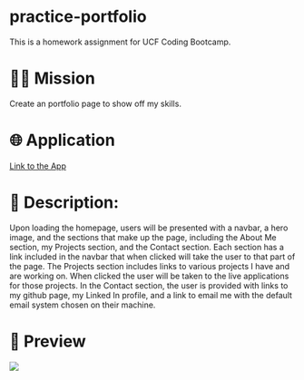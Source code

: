 # practice-portfolio
This is a homework assignment for UCF Coding Bootcamp.
<h1>👨‍💻 Mission</h1>
<p>Create an portfolio page to show off my skills.</p>

<h1>🌐 Application</h1>
<p><a href="https://pr1me-e1gh7.github.io/practice-portfolio/">Link to the App</a></p>

<h1>💭 Description:</h1>
<p> Upon loading the homepage, users will be presented with a navbar, a hero image, and the sections that make up the page, including the About Me section, my Projects section, and the Contact section. Each section has a link included in the navbar that when clicked will take the user to that part of the page. The Projects section includes links to various projects I have and are working on. When clicked the user will be taken to the live applications for those projects. In the Contact section, the user is provided with links to my github page, my Linked In profile, and a link to email me with the default email system chosen on their machine.</p>

<h1>🎨 Preview</h1>
<img src="/assets/images/practice-portfolio-preview.gif"/>
